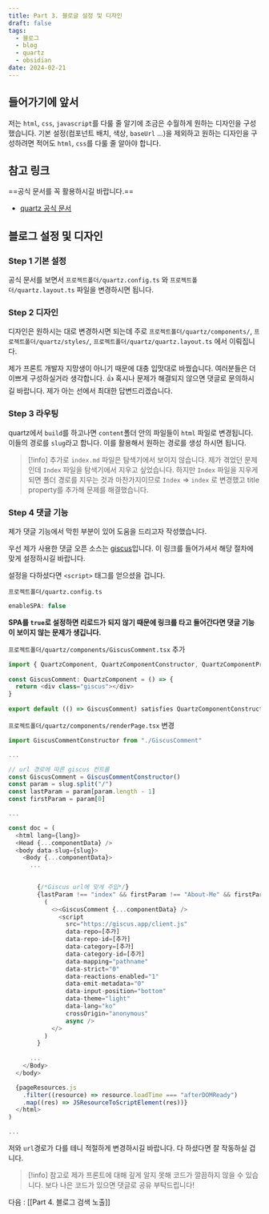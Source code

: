 ```yaml
---
title: Part 3. 블로글 설정 및 디자인
draft: false
tags:
  - 블로그
  - blog
  - quartz
  - obsidian
date: 2024-02-21
---
```

## 들어가기에 앞서

저는 `html`, `css`, `javascript`를 다룰 줄 알기에 조금은 수월하게 원하는 디자인을 구성했습니다. 기본 설정(컴포넌트 배치, 색상, `baseUrl` ...)을 제외하고 원하는 디자인을 구성하려면 적어도 `html`, `css`를 다룰 줄 알아야 합니다.

## 참고 링크

==공식 문서를 꼭 활용하시길 바랍니다.==
- [quartz 공식 문서](https://quartz.jzhao.xyz/)

## 블로그 설정 및 디자인 

### Step 1 기본 설정

공식 문서를 보면서 `프로젝트폴더/quartz.config.ts` 와 `프로젝트폴더/quartz.layout.ts` 파일을 변경하시면 됩니다. 

### Step 2 디자인

디자인은 원하시는 대로 변경하시면 되는데 주로 `프로젝트폴더/quartz/components/`, `프로젝트폴더/quartz/styles/`, `프로젝트폴더/quartz/quartz.layout.ts` 에서 이뤄집니다.

제가 프론트 개발자 지망생이 아니기 때문에 대충 입맛대로 바꿨습니다. 여러분들은 더 이쁘게 구성하실거라 생각합니다. 👍 혹시나 문제가 해결되지 않으면 댓글로 문의하시길 바랍니다. 제가 아는 선에서 최대한 답변드리겠습니다.

### Step 3 라우팅

quartz에서 `build`를 하고나면 `content`폴더 안의 파일들이 `html` 파일로 변경됩니다. 이들의 경로를 `slug`라고 합니다. 이를 활용해서 원하는 경로를 생성 하시면 됩니다.

> [!info] 추가로
> `index.md` 파일은 탐색기에서 보이지 않습니다.
> 제가 겪었던 문제인데 `Index` 파일을 탐색기에서 지우고 싶었습니다. 하지만 `Index` 파일을 지우게 되면 폴더 경로를 지우는 것과 마찬가지이므로 `Index` => `index` 로 변경했고 title property를 추가해 문제를 해결했습니다.

### Step 4 댓글 기능

제가 댓글 기능에서 막힌 부분이 있어 도움을 드리고자 작성했습니다. 

우선 제가 사용한 댓글 오픈 소스는 [giscus](https://giscus.app/ko)입니다. 이 링크를 들어가셔서 해당 절차에 맞게 설정하시길 바랍니다. 

설정을 다하셨다면 `<script>` 태그를 얻으셨을 겁니다.

`프로젝트폴더/quartz.config.ts`
```javascript
enableSPA: false
```
**SPA를 `true`로 설정하면 리로드가 되지 않기 때문에 링크를 타고 들어간다면 댓글 기능이 보이지 않는 문제가 생깁니다.**

`프로젝트폴더/quartz/components/GiscusComment.tsx` 추가
```typescript
import { QuartzComponent, QuartzComponentConstructor, QuartzComponentProps } from "./types"  
  
const GiscusComment: QuartzComponent = () => {  
  return <div class="giscus"></div>  
}  
  
export default (() => GiscusComment) satisfies QuartzComponentConstructor
```

`프로젝트폴더/quartz/components/renderPage.tsx` 변경
```typescript
import GiscusCommentConstructor from "./GiscusComment"

...

// url 경로에 따른 giscus 컨트롤
const GiscusComment = GiscusCommentConstructor()  
const param = slug.split("/")  
const lastParam = param[param.length - 1]  
const firstParam = param[0]

...

const doc = (  
  <html lang={lang}>  
  <Head {...componentData} />  
  <body data-slug={slug}>  
    <Body {...componentData}>  
	  ...

				  
		{/*Giscus url에 맞게 주입*/}  
		{lastParam !== "index" && firstParam !== "About-Me" && firstParam !== "Projects" && firstParam !== "index" && firstParam !== "404" && firstParam !== "tags" &&  
		  (  
		    <><GiscusComment {...componentData} />  
		      <script        
			    src="https://giscus.app/client.js"  
		        data-repo=[추가]  
		        data-repo-id=[추가]
		        data-category=[추가]  
		        data-category-id=[추가] 
		        data-mapping="pathname"  
		        data-strict="0"  
		        data-reactions-enabled="1"  
		        data-emit-metadata="0"  
		        data-input-position="bottom"  
		        data-theme="light"  
		        data-lang="ko"  
		        crossOrigin="anonymous"  
		        async />  
		    </>  
		  )  
		}
      
      ...
    </Body>  
  </body>

  {pageResources.js  
    .filter((resource) => resource.loadTime === "afterDOMReady")  
    .map((res) => JSResourceToScriptElement(res))}  
  </html>
)  

...
```

저와 `url`경로가 다를 테니 적절하게 변경하시길 바랍니다. 다 하셨다면 잘 작동하실 겁니다. 

> [!info] 참고로
> 제가 프론트에 대해 깊게 알지 못해 코드가 깔끔하지 않을 수 있습니다. 보다 나은 코드가 있으면 댓글로 공유 부탁드립니다!

다음 : [[Part 4. 블로그 검색 노출]]

